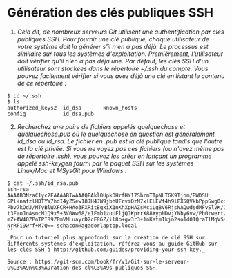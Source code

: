# Génération des clés publiques SSH


1. _Cela dit, de nombreux serveurs Git utilisent une authentification par clés publiques SSH. Pour fournir une clé publique, chaque utilisateur de votre système doit la générer s'il n'en a pas déjà. Le processus est similaire sur tous les systèmes d'exploitation. Premièrement, l'utilisateur doit vérifier qu'il n'en a pas déjà une. Par défaut, les clés SSH d'un utilisateur sont stockées dans le répertoire ~/.ssh du compte. Vous pouvez facilement vérifier si vous avez déjà une clé en listant le contenu de ce répertoire :_

``` 
$ cd ~/.ssh
$ ls
authorized_keys2  id_dsa       known_hosts
config            id_dsa.pub
```
2. _Recherchez une paire de fichiers appelés quelquechose et quelquechose.pub où le quelquechose en question est généralement id_dsa ou id_rsa. Le fichier en .pub est la clé publique tandis que l'autre est la clé privée. Si vous ne voyez pas ces fichiers (ou n'avez même pas de répertoire .ssh), vous pouvez les créer en lançant un programme appelé ssh-keygen fourni par le paquet SSH sur les systèmes Linux/Mac et MSysGit pour Windows :_

```
$ cat ~/.ssh/id_rsa.pub
ssh-rsa AAAAB3NzaC1yc2EAAAABIwAAAQEAklOUpkDHrfHY17SbrmTIpNLTGK9Tjom/BWDSU
GPl+nafzlHDTYW7hdI4yZ5ew18JH4JW9jbhUFrviQzM7xlELEVf4h9lFX5QVkbPppSwg0cda3
Pbv7kOdJ/MTyBlWXFCR+HAo3FXRitBqxiX1nKhXpHAZsMciLq8V6RjsNAQwdsdMFvSlVK/7XA
t3FaoJoAsncM1Q9x5+3V0Ww68/eIFmb1zuUFljQJKprrX88XypNDvjYNby6vw/Pb0rwert/En
mZ+AW4OZPnTPI89ZPmVMLuayrD2cE86Z/il8b+gw3r3+1nKatmIkjn2so1d01QraTlMqVSsbx
NrRFi9wrf+M7Q== schacon@agadorlaptop.local
``
_Pour un tutoriel plus approfondi sur la création de clé SSH sur différents systèmes d'exploitation, référez-vous au guide GitHub sur les clés SSH à http://github.com/guides/providing-your-ssh-key._

Source : https://git-scm.com/book/fr/v1/Git-sur-le-serveur-G%C3%A9n%C3%A9ration-des-cl%C3%A9s-publiques-SSH.

